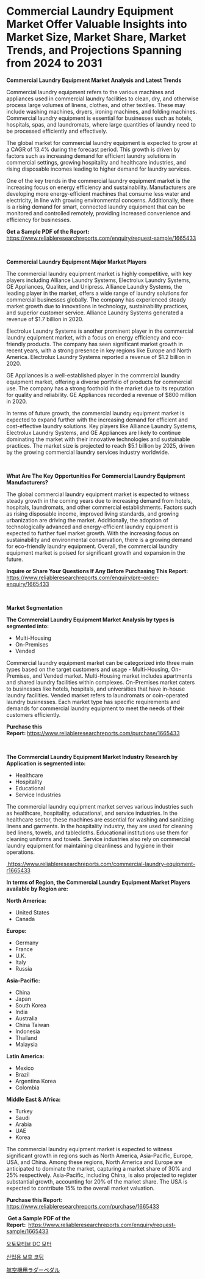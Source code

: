 <p><h1>Commercial Laundry Equipment Market Offer Valuable Insights into Market Size, Market Share, Market Trends, and Projections Spanning from 2024 to 2031</h1></p><p><strong>Commercial Laundry Equipment Market Analysis and Latest Trends</strong></p>
<p><p>Commercial laundry equipment refers to the various machines and appliances used in commercial laundry facilities to clean, dry, and otherwise process large volumes of linens, clothes, and other textiles. These may include washing machines, dryers, ironing machines, and folding machines. Commercial laundry equipment is essential for businesses such as hotels, hospitals, spas, and laundromats, where large quantities of laundry need to be processed efficiently and effectively.</p><p>The global market for commercial laundry equipment is expected to grow at a CAGR of 13.4% during the forecast period. This growth is driven by factors such as increasing demand for efficient laundry solutions in commercial settings, growing hospitality and healthcare industries, and rising disposable incomes leading to higher demand for laundry services.</p><p>One of the key trends in the commercial laundry equipment market is the increasing focus on energy efficiency and sustainability. Manufacturers are developing more energy-efficient machines that consume less water and electricity, in line with growing environmental concerns. Additionally, there is a rising demand for smart, connected laundry equipment that can be monitored and controlled remotely, providing increased convenience and efficiency for businesses.</p></p>
<p><strong>Get a Sample PDF of the Report:&nbsp;</strong> <a href="https://www.reliableresearchreports.com/enquiry/request-sample/1665433">https://www.reliableresearchreports.com/enquiry/request-sample/1665433</a></p>
<p>&nbsp;</p>
<p><strong>Commercial Laundry Equipment Major Market Players</strong></p>
<p><p>The commercial laundry equipment market is highly competitive, with key players including Alliance Laundry Systems, Electrolux Laundry Systems, GE Appliances, Qualitex, and Unipress. Alliance Laundry Systems, the leading player in the market, offers a wide range of laundry solutions for commercial businesses globally. The company has experienced steady market growth due to innovations in technology, sustainability practices, and superior customer service. Alliance Laundry Systems generated a revenue of $1.7 billion in 2020.</p><p>Electrolux Laundry Systems is another prominent player in the commercial laundry equipment market, with a focus on energy efficiency and eco-friendly products. The company has seen significant market growth in recent years, with a strong presence in key regions like Europe and North America. Electrolux Laundry Systems reported a revenue of $1.2 billion in 2020.</p><p>GE Appliances is a well-established player in the commercial laundry equipment market, offering a diverse portfolio of products for commercial use. The company has a strong foothold in the market due to its reputation for quality and reliability. GE Appliances recorded a revenue of $800 million in 2020.</p><p>In terms of future growth, the commercial laundry equipment market is expected to expand further with the increasing demand for efficient and cost-effective laundry solutions. Key players like Alliance Laundry Systems, Electrolux Laundry Systems, and GE Appliances are likely to continue dominating the market with their innovative technologies and sustainable practices. The market size is projected to reach $5.1 billion by 2025, driven by the growing commercial laundry services industry worldwide.</p></p>
<p>&nbsp;</p>
<p><strong>What Are The Key Opportunities For Commercial Laundry Equipment Manufacturers?</strong></p>
<p><p>The global commercial laundry equipment market is expected to witness steady growth in the coming years due to increasing demand from hotels, hospitals, laundromats, and other commercial establishments. Factors such as rising disposable income, improved living standards, and growing urbanization are driving the market. Additionally, the adoption of technologically advanced and energy-efficient laundry equipment is expected to further fuel market growth. With the increasing focus on sustainability and environmental conservation, there is a growing demand for eco-friendly laundry equipment. Overall, the commercial laundry equipment market is poised for significant growth and expansion in the future.</p></p>
<p><strong>Inquire or Share Your Questions If Any Before Purchasing This Report:</strong> <a href="https://www.reliableresearchreports.com/enquiry/pre-order-enquiry/1665433">https://www.reliableresearchreports.com/enquiry/pre-order-enquiry/1665433</a></p>
<p>&nbsp;</p>
<p><strong>Market Segmentation</strong></p>
<p><strong>The Commercial Laundry Equipment Market Analysis by types is segmented into:</strong></p>
<p><ul><li>Multi-Housing</li><li>On-Premises</li><li>Vended</li></ul></p>
<p><p>Commercial laundry equipment market can be categorized into three main types based on the target customers and usage - Multi-Housing, On-Premises, and Vended market. Multi-Housing market includes apartments and shared laundry facilities within complexes. On-Premises market caters to businesses like hotels, hospitals, and universities that have in-house laundry facilities. Vended market refers to laundromats or coin-operated laundry businesses. Each market type has specific requirements and demands for commercial laundry equipment to meet the needs of their customers efficiently.</p></p>
<p><strong>Purchase this Report:&nbsp;</strong><a href="https://www.reliableresearchreports.com/purchase/1665433">https://www.reliableresearchreports.com/purchase/1665433</a></p>
<p>&nbsp;</p>
<p><strong>The Commercial Laundry Equipment Market Industry Research by Application is segmented into:</strong></p>
<p><ul><li>Healthcare</li><li>Hospitality</li><li>Educational</li><li>Service Industries</li></ul></p>
<p><p>The commercial laundry equipment market serves various industries such as healthcare, hospitality, educational, and service industries. In the healthcare sector, these machines are essential for washing and sanitizing linens and garments. In the hospitality industry, they are used for cleaning bed linens, towels, and tablecloths. Educational institutions use them for cleaning uniforms and towels. Service industries also rely on commercial laundry equipment for maintaining cleanliness and hygiene in their operations.</p></p>
<p><a href="https://www.reliableresearchreports.com/commercial-laundry-equipment-r1665433">&nbsp;https://www.reliableresearchreports.com/commercial-laundry-equipment-r1665433</a></p>
<p><strong>In terms of Region, the Commercial Laundry Equipment Market Players available by Region are:</strong></p>
<p>
    <p> <strong> North America: </strong>
        <ul>
            <li>United States</li>
            <li>Canada</li>
        </ul>
        </p> 
    <p> <strong> Europe: </strong>
        <ul>
            <li>Germany</li>
            <li>France</li>
            <li>U.K.</li>
            <li>Italy</li>
            <li>Russia</li>
        </ul>
        </p> 
    <p> <strong> Asia-Pacific: </strong>
        <ul>
            <li>China</li>
            <li>Japan</li>
            <li>South Korea</li>
            <li>India</li>
            <li>Australia</li>
            <li>China Taiwan</li>
            <li>Indonesia</li>
            <li>Thailand</li>
            <li>Malaysia</li>
        </ul>
        </p> 
    <p> <strong> Latin America: </strong>
        <ul>
            <li>Mexico</li>
            <li>Brazil</li>
            <li>Argentina Korea</li>
            <li>Colombia</li>
        </ul>
        </p> 
    <p> <strong> Middle East & Africa: </strong>
        <ul>
            <li>Turkey</li>
            <li>Saudi</li>
            <li>Arabia</li>
            <li>UAE</li>
            <li>Korea</li>
        </ul>
    </p>
    </p>
<p><p>The commercial laundry equipment market is expected to witness significant growth in regions such as North America, Asia-Pacific, Europe, USA, and China. Among these regions, North America and Europe are anticipated to dominate the market, capturing a market share of 30% and 25% respectively. Asia-Pacific, including China, is also projected to register substantial growth, accounting for 20% of the market share. The USA is expected to contribute 15% to the overall market valuation.</p></p>
<p><strong>Purchase this Report: </strong><a href="https://www.reliableresearchreports.com/purchase/1665433">https://www.reliableresearchreports.com/purchase/1665433</a></p>
<p>&nbsp;<strong>Get a Sample PDF of the Report:&nbsp;&nbsp;</strong><a href="https://www.reliableresearchreports.com/enquiry/request-sample/1665433">https://www.reliableresearchreports.com/enquiry/request-sample/1665433</a></p>
<p><strong></strong></p>
<p><p><a href="https://medium.com/@wheelgg5674537/%EC%9E%90%EB%8F%99%EC%B0%A8%EC%9A%A9-%EC%A7%81%EB%A5%98-%EC%A0%84%EB%8F%99%EA%B8%B0-%EC%8B%9C%EC%9E%A5-%EA%B7%9C%EB%AA%A8-%EB%B0%8F-%EC%8B%9C%EC%9E%A5-%EB%8F%99%ED%96%A5-%EC%99%84%EB%B2%BD%ED%95%9C-%EC%82%B0%EC%97%85-%EA%B0%9C%EC%9A%94-2024%EB%85%84%EB%B6%80%ED%84%B0-2031%EB%85%84-ec6e0bf3fb6e">오토모티브 DC 모터</a></p><p><a href="https://medium.com/@bub56567/%EC%82%B0%EC%97%85%EC%9A%A9-%EB%B0%A9%ED%98%B8-%EC%BD%94%ED%8C%85-%EC%8B%9C%EC%9E%A5-%EB%8F%99%ED%96%A5%EA%B3%BC-%EC%8B%9C%EC%9E%A5-%EB%B6%84%EC%84%9D%EC%9D%80-2024%EB%85%84%EB%B6%80%ED%84%B0-2031%EB%85%84%EA%B9%8C%EC%A7%80-%EC%98%88%EC%83%81%EB%90%A9%EB%8B%88%EB%8B%A4-d3e1dd69db2b">산업용 보호 코팅</a></p><p><a href="https://medium.com/@drewosciski565654/%E8%88%AA%E7%A9%BA%E6%A9%9F%E3%81%AE%E3%83%A9%E3%83%80%E3%83%BC%E3%83%9A%E3%83%80%E3%83%AB%E5%B8%82%E5%A0%B4-%E7%A8%AE%E9%A1%9E-%E3%82%A2%E3%83%97%E3%83%AA%E3%82%B1%E3%83%BC%E3%82%B7%E3%83%A7%E3%83%B3-%E5%9C%B0%E7%90%86%E3%81%AB%E3%82%88%E3%82%8B%E5%8C%85%E6%8B%AC%E7%9A%84%E3%81%AA%E8%A9%95%E4%BE%A1-5b165ab68b75">航空機用ラダーペダル</a></p></p>